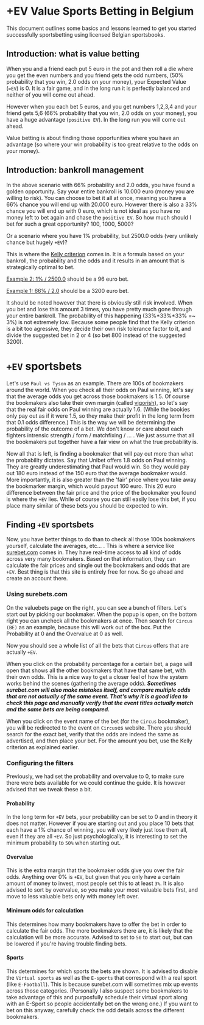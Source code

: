 # +EV Value Sports Betting in Belgium

This document outlines some basics and lessons learned to get you started successfully sportsbetting using licensed Belgian sportsbooks.

## Introduction: what is value betting
When you and a friend each put 5 euro in the pot and then roll a die where you get the even numbers and you friend gets the odd numbers, (50% probability that you win, 2.0 odds on your money), your Expected Value (`=EV`) is 0. It is a fair game, and in the long run it is perfectly balanced and neither of you will come out ahead.

However when you each bet 5 euros, and you get numbers 1,2,3,4 and your friend gets 5,6 (66% probability that you win, 2.0 odds on your money), you have a huge advantage (`positive EV`). In the long run you will come out ahead.

Value betting is about finding those opportunities where you have an advantage (so where your win probability is too great relative to the odds on your money).

## Introduction: bankroll management
In the above scenario with 66% probability and 2.0 odds, you have found a golden opportunity. 
Say your entire bankroll is 10.000 euro (money you are willing to risk). You can choose to bet it all at once, meaning you have a 66% chance you will end up with 20.000 euro. However there is also a 33% chance you will end up with 0 euro, which is not ideal as you have no money left to bet again and chase the `positive EV`. So how much should I bet for such a great opportunity? 100, 1000, 5000?

Or a scenario where you have 1% probability, but 2500.0 odds (very unlikely chance but hugely `+EV`)?

This is where the [Kelly criterion](https://en.wikipedia.org/wiki/Kelly_criterion) comes in. It is a formula based on your bankroll, the probability and the odds and it results in an amount that is strategically optimal to bet. 

[Example 2: 1% / 2500.0](https://kellycriterioncalculator.com/?balance=10000&bookmakerodds=2500.0&fractionalbetting=1&winprobability=1) should be a 96 euro bet.

[Example 1: 66% / 2.0](https://kellycriterioncalculator.com/?balance=10000&bookmakerodds=2.0&fractionalbetting=1&winprobability=66) should be a 3200 euro bet. 

It should be noted however that there is obviously still risk involved. When you bet and lose this amount 3 times, you have pretty much gone through your entire bankroll. The probability of this happening (33%*33%*33% =~ 3%) is not extremely low. Because some people find that the Kelly criterion is a bit too agressive, they decide their own risk tolerance factor to it, and divide the suggested bet in 2 or 4 (so bet 800 instead of the suggested 3200).

# `+EV` sportsbets
Let's use `Paul vs Tyson` as an example. There are 100s of bookmakers around the world. When you check all their odds on Paul winning, let's say that the average odds you get across those bookmakers is 1.5. Of course the bookmakers also take their own margin (called [vigorish](https://en.wikipedia.org/wiki/Vigorish)), so let's say that the real fair odds on Paul winning are actually 1.6. (While the bookies only pay out as if it were 1.5, so they make their profit in the long term from that 0.1 odds difference.) This is the way we will be determining the probability of the outcome of a bet. We don't know or care about each fighters intrensic strength / form / matchfixing / ... . We just assume that all the bookmakers put together have a fair view on what the true probability is.

Now all that is left, is finding a bookmaker that will pay out more than what the probability dictates. Say that Unibet offers 1.8 odds on Paul winning. They are greatly underestimating that Paul would win. So they would pay out 180 euro instead of the 150 euro that the average bookmaker would. More importantly, it is also greater than the 'fair' price where you take away the bookmarker margin, which would payout 160 euro. This 20 euro difference between the fair price and the price of the bookmaker you found is where the `+EV` lies. While of course you can still easily lose this bet, if you place many similar of these bets you should be expected to win.

## Finding `+EV` sportsbets
Now, you have better things to do than to check all those 100s bookmakers yourself, calculate the averages, etc... . This is where a service like [surebet.com](https://en.surebet.com/valuebets) comes in. They have real-time access to all kind of odds across very many bookmakers. Based on that information, they can calculate the fair prices and single out the bookmakers and odds that are `+EV`. Best thing is that this site is entirely free for now. So go ahead and create an account there.

### Using surebets.com
On the valuebets page on the right, you can see a bunch of filters. Let's start out by picking our bookmaker. When the popup is open, on the bottom right you can uncheck all the bookmakers at once. Then search for `Circus (BE)` as an example, because this will work out of the box. Put the Probability at 0 and the Overvalue at 0 as well.

Now you should see a whole list of all the bets that `Circus` offers that are actually `+EV`. 

When you click on the probability percentage for a certain bet, a page will open that shows all the other bookmakers that have that same bet, with their own odds. This is a nice way to get a closer feel of how the system works behind the scenes (gathering the average odds). ***Sometimes surebet.com will also make mistakes itself, and compare multiple odds that are not actually of the same event. That's why it is a good idea to check this page and manually verify that the event titles actually match and the same bets are being compared.***

When you click on the event name of the bet (for the `Circus` bookmaker), you will be redirected to the event on `Circus`es website. There you should search for the exact bet, verify that the odds are indeed the same as advertised, and then place your bet. For the amount you bet, use the Kelly criterion as explained earlier.

### Configuring the filters
Previously, we had set the probability and overvalue to 0, to make sure there were bets available for we could continue the guide. It is however advised that we tweak these a bit.

#### Probability
In the long term for `+EV` bets, your probability can be set to 0 and in theory it does not matter. However if you are starting out and you place 10 bets that each have a 1% chance of winning, you will very likely just lose them all, even if they are all `+EV`. So just psychologically, it is interesting to set the minimum probability to `50%` when starting out.

#### Overvalue
This is the extra margin that the bookmaker odds give you over the fair odds.
Anything over 0% is `+EV`, but given that you only have a certain amount of money to invest, most people set this to at least `3%`. It is also advised to sort by overvalue, so you make your most valuable bets first, and move to less valuable bets only with money left over.

#### Minimum odds for calculation
This determines how many bookmakers have to offer the bet in order to calculate the fair odds. The more bookmakers there are, it is likely that the calculation will be more accurate. Advised to set to `50` to start out, but can be lowered if you're having trouble finding bets.

#### Sports
This determines for which sports the bets are shown. It is advised to disable the `Virtual sports` as well as the `E-sports` that correspond with a real sport (like `E-Football`). This is because surebet.com will sometimes mix up events across those categories. (Personally I also suspect some bookmakers to take advantage of this and purposfully schedule their virtual sport along with an E-Sport so people accidentally bet on the wrong one.) If you want to bet on this anyway, carefully check the odd details across the different bookmakers.